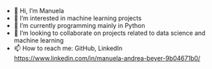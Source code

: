 - 👋 Hi, I’m Manuela
- 👀 I’m interested in machine learning projects
- 🌱 I’m currently programming mainly in Python 
- 💞️ I’m looking to collaborate on projects related to data science and machine learning
- 📫 How to reach me: GitHub, LinkedIn https://www.linkedin.com/in/manuela-andrea-beyer-9b04671b0/

<!---
Miuuu13/Miuuu13 is a ✨ special ✨ repository because its `README.md` (this file) appears on your GitHub profile.
You can click the Preview link to take a look at your changes.
--->
